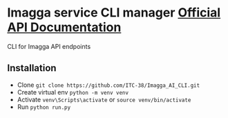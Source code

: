 # Imagga service CLI manager [Official API Documentation](https://docs.imagga.com/)
CLI for Imagga API endpoints

## Installation
* Clone `git clone https://github.com/ITC-38/Imagga_AI_CLI.git`
* Create virtual env `python -m venv venv`
* Activate `venv\Scripts\activate` or `source venv/bin/activate`
* Run `python run.py`
